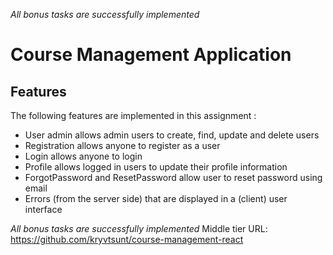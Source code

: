 _All bonus tasks are successfully implemented_
# Course Management Application
## Features
The following features are implemented in this assignment :
* User admin allows admin users to create, find, update and delete users
* Registration allows anyone to register as a user
* Login allows anyone to login
* Profile allows logged in users to update their profile information
* ForgotPassword and ResetPassword allow user to reset password using email
* Errors (from the server side) that are displayed in a (client) user interface

_All bonus tasks are successfully implemented_
Middle tier URL: https://github.com/kryvtsunt/course-management-react
